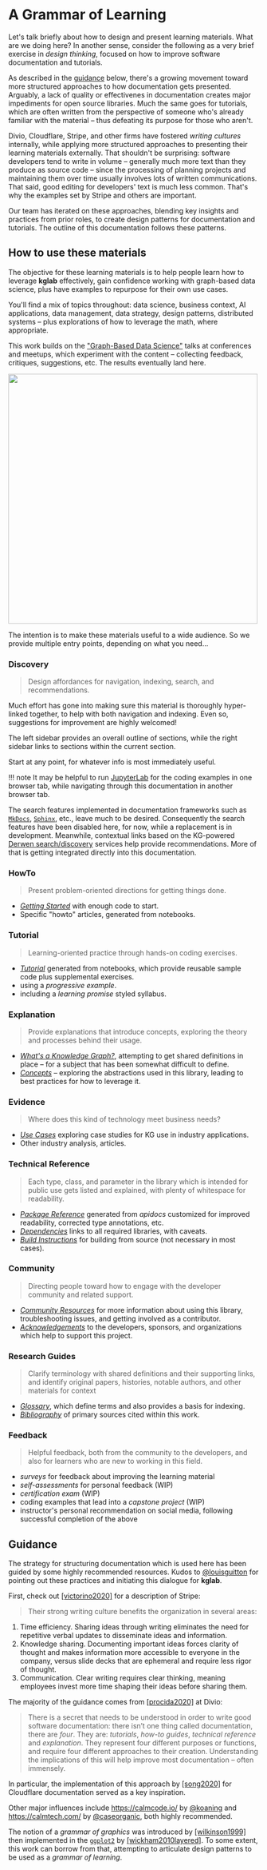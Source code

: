 # A Grammar of Learning

Let's talk briefly about how to design and present learning materials.
What are we doing here?
In another sense, consider the following as a very brief exercise in
*design thinking*, focused on how to improve software documentation
and tutorials.

As described in the [guidance](#guidance) below, there's a growing
movement toward more structured approaches to how documentation gets
presented.
Arguably, a lack of quality or effectivenes in documentation creates
major impediments for open source libraries.
Much the same goes for tutorials, which are often written from the
perspective of someone who's already familiar with the material – thus
defeating its purpose for those who aren't.

Divio, Cloudflare, Stripe, and other firms have fostered *writing
cultures* internally, while applying more structured approaches to
presenting their learning materials externally.
That shouldn't be surprising: software developers tend to write in
volume – generally much more text than they produce as source code –
since the processing of planning projects and maintaining them over
time usually involves lots of written communications.
That said, good editing for developers' text is much less common.
That's why the examples set by Stripe and others are important.

Our team has iterated on these approaches, blending key insights and
practices from prior roles, to create design patterns for
documentation and tutorials.
The outline of this documentation follows these patterns.


## How to use these materials

The objective for these learning materials is to help people learn how
to leverage **kglab** effectively, gain confidence working with
graph-based data science, plus have examples to repurpose for their
own use cases.

You'll find a mix of topics throughout:
data science, business context, AI applications, data management, 
data strategy, design patterns, distributed systems 
– plus explorations of how to leverage the math, where appropriate.

This work builds on the ["Graph-Based Data
Science"](https://derwen.ai/s/kcgh) talks at conferences and meetups,
which experiment with the content – collecting feedback, critiques,
suggestions, etc.
The results eventually land here.

<img src="https://derwen.ai/docs/kgl/assets/learning.png" width="500" />

The intention is to make these materials useful to a wide audience.
So we provide multiple entry points, depending on what you need...


### Discovery

 > Design affordances for navigation, indexing, search, and recommendations.

Much effort has gone into making sure this material is thoroughly
hyper-linked together, to help with both navigation and indexing.
Even so, suggestions for improvement are highly welcomed!

The left sidebar provides an overall outline of sections, while the
right sidebar links to sections within the current section.

Start at any point, for whatever info is most immediately useful.

!!! note
    It may be helpful to run [JupyterLab](https://jupyterlab.readthedocs.io/) for the coding examples in one browser tab, while navigating through this documentation in another browser tab.

The search features implemented in documentation frameworks such as
[`MkDocs`](https://www.mkdocs.org/),
[`Sphinx`](https://www.sphinx-doc.org/en/master/),
etc., leave much to be desired.
Consequently the search features have been disabled here, for now,
while a replacement is in development.
Meanwhile, contextual links based on the KG-powered [Derwen
search/discovery](https://derwen.ai/d/) services help provide
recommendations.
More of that is getting integrated directly into this documentation.


### HowTo

> Present problem-oriented directions for getting things done.

  * [*Getting Started*](../start/) with enough code to start.
  * Specific "howto" articles, generated from notebooks.


### Tutorial

> Learning-oriented practice through hands-on coding exercises.
 
  * [*Tutorial*](../tutorial/) generated from notebooks, which provide reusable sample code plus supplemental exercises.
  * using a *progressive example*.
  * including a *learning promise* styled syllabus.


### Explanation

> Provide explanations that introduce concepts, exploring the theory and processes behind their usage.

  * [*What's a Knowledge Graph?*](../what/), attempting to get shared definitions in place – for a subject that has been somewhat difficult to define.
  * [*Concepts*](../concepts/) – exploring the abstractions used in this library, leading to best practices for how to leverage it.


### Evidence

> Where does this kind of technology meet business needs?

  * [*Use Cases*](../use_case/) exploring case studies for KG use in industry applications.
  * Other industry analysis, articles.


### Technical Reference

>  Each type, class, and parameter in the library which is intended for public use gets listed and explained, with plenty of whitespace for readability.

  * [*Package Reference*](../ref/) generated from *apidocs* customized for improved readability, corrected type annotations, etc.
  * [*Dependencies*](../depend/) links to all required libraries, with caveats.
  * [*Build Instructions*](..build/) for building from source (not necessary in most cases).


### Community

> Directing people toward how to engage with the developer community and related support.

  * [*Community Resources*](../community/) for more information about using this library, troubleshooting issues, and getting involved as a contributor.
  * [*Acknowledgements*](../ack/) to the developers, sponsors, and organizations which help to support this project.


### Research Guides

> Clarify terminology with shared definitions and their supporting links, and identify original papers, histories, notable authors, and other materials for context

  * [*Glossary*](../glossary/), which define terms and also provides a basis for indexing.
  * [*Bibliography*](../biblio/) of primary sources cited within this work.


### Feedback

> Helpful feedback, both from the community to the developers, and also for learners who are new to working in this field.

  * *surveys* for feedback about improving the learning material
  * *self-assessments* for personal feedback (WIP)
  * *certification exam* (WIP)
  * coding examples that lead into a *capstone project* (WIP)
  * instructor's personal recommendation on social media, following successful completion of the above


## Guidance

The strategy for structuring documentation which is used here has been
guided by some highly recommended resources.
Kudos to [@louisguitton](https://github.com/louisguitton) for pointing
out these practices and initiating this dialogue for **kglab**.

First, check out [[victorino2020]](../biblio/#victorino2020) for a
description of Stripe:

> Their strong writing culture benefits the organization in several areas:

1. Time efficiency. Sharing ideas through writing eliminates the need for repetitive verbal updates to disseminate ideas and information.
2. Knowledge sharing. Documenting important ideas forces clarity of thought and makes information more accessible to everyone in the company, versus slide decks that are ephemeral and require less rigor of thought.
3. Communication. Clear writing requires clear thinking, meaning employees invest more time shaping their ideas before sharing them.

The majority of the guidance comes from
[[procida2020]](../biblio/#procida2020) at Divio:
 
 > There is a secret that needs to be understood in order to write good software documentation: there isn’t one thing called documentation, there are *four*.
 > They are: *tutorials*, *how-to guides*, *technical reference* and *explanation*. They represent four different purposes or functions, and require four different approaches to their creation. Understanding the implications of this will help improve most documentation – often immensely.

In particular, the implementation of this approach by
[[song2020]](../biblio/#song2020) for Cloudflare documentation served
as a key inspiration.

Other major influences include 
<https://calmcode.io/> by [@koaning](https://github.com/koaning)
and
<https://calmtech.com/> by [@caseorganic](https://github.com/caseorganic),
both highly recommended.

The notion of a *grammar of graphics* was introduced by
[[wilkinson1999]](../biblio/#wilkinson1999)
then implemented in the [`ggplot2`](https://ggplot2.tidyverse.org/) by
[[wickham2010layered]](../biblio/#wickham2010layered).
To some extent, this work can borrow from that, attempting to
articulate design patterns to be used as a *grammar of learning*.
